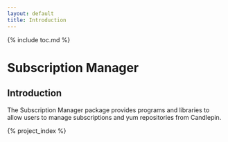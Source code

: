 ```yaml
---
layout: default
title: Introduction
---
```

{% include toc.md %}

# Subscription Manager

## Introduction
The Subscription Manager package provides programs and libraries to allow
users to manage subscriptions and yum repositories from Candlepin.

{% project_index %}
